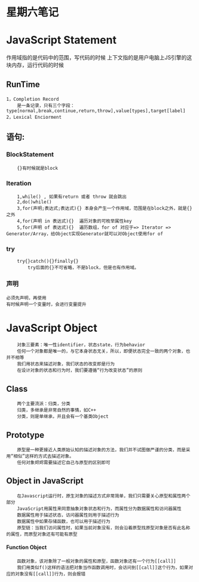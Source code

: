 # 星期六笔记
# JavaScript Statement
作用域指的是代码中的范围，写代码的时候
上下文指的是用户电脑上JS引擎的这块内存，运行代码的时候
## RunTime
	1，Completion Record
		是一条记录，只有三个字段：type[normal,break,continue,return,throw],value[types],target[label]
	2，Lexical Enciorment
## 语句:
### BlockStatement  
		{}有时候就是block
### Iteration
		1,while() , 如果有return 或者 throw 就会跳出
		2,do()while()
		3,for(声明;表达式;表达式){} 本身会产生一个作用域，范围是在block之外，就是{}之外
		4,for(声明 in 表达式){}  遍历对象的可枚举属性key
		5,for(声明 of 表达式){}  遍历数组，for of 对应于=> Iterator => Generator/Array，给Object实现Generator就可以对Object使用for of
### try
		try{}catch(){}finally{}
			try后面的{}不可省略，不是block，但是也有作用域。
### 声明
	必须先声明，再使用
	有时候声明一个变量时，会进行变量提升
# JavaScript Object
		对象三要素：唯一性identifier，状态state，行为behavior
		任何一个对象都是唯一的，与它本身状态无关，所以，即便状态完全一致的两个对象，也并不相等
		我们用状态来描述对象，我们状态的改变即是行为
		在设计对象的状态和行为时，我们要遵循“行为改变状态”的原则
## Class
		两个主要流派：归类，分类
		归类，多继承是非常自然的事情，如C++
		分类，则是单继承，并且会有一个基类Object
## Prototype
		原型是一种更接近人类原始认知的描述对象的方法，我们并不试图做严谨的分类，而是采用“相似”这样的方式去描述对象。
		任何对象烬烬需要描述它自己与原型的区别即可
## Object in JavaScript
		在Javascript运行时，原生对象的描述方式非常简单，我们只需要关心原型和属性两个部分
		JavaScript用属性来同意抽象对象状态和行为，而属性分为数据属性和访问器属性
		数据属性用于描述状态，访问器属性则用于描述行为
		数据属性中如果存储函数，也可以用于描述行为
		原型链：当我们访问属性时，如果当前对象没有，则会沿着原型找原型对象是否有此名称的属性，而原型对象还有可能有原型
#### Function Object
		函数对象，该对象除了一般对象的属性和原型，函数对象还有一个行为[[call]]
		我们用类似f()这样的语法把对象当作函数调用时，会访问到[[call]]这个行为，如果对应的对象没有[[call]]行为，则会报错